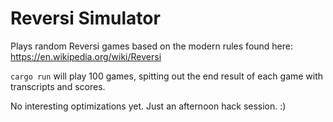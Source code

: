 # Reversi Simulator

Plays random Reversi games based on the modern rules found here: https://en.wikipedia.org/wiki/Reversi

`cargo run` will play 100 games, spitting out the end result of each game with transcripts and scores.

No interesting optimizations yet. Just an afternoon hack session. :)
